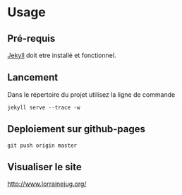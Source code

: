# Usage

## Pré-requis

[Jekyll](http://jekyllrb.com/docs/installation/) doit etre installé et fonctionnel.


## Lancement

Dans le répertoire du projet utilisez la ligne de commande

`jekyll serve --trace -w`


## Deploiement sur github-pages

`git push origin master`


## Visualiser le site

http://www.lorrainejug.org/
